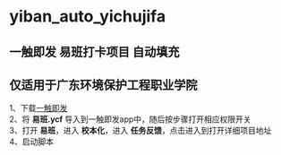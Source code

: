 # yiban_auto_yichujifa
## 一触即发 易班打卡项目 自动填充  
仅适用于广东环境保护工程职业学院 
---  
1、下载[一触即发](http://www.yicuba.com/index.html)  
2、将 **易班.ycf** 导入到一触即发app中，随后按步骤打开相应权限开关  
3、打开 **易班**，进入 **校本化**，进入 **任务反馈**，点击进入到打开详细项目地址  
4、启动脚本
